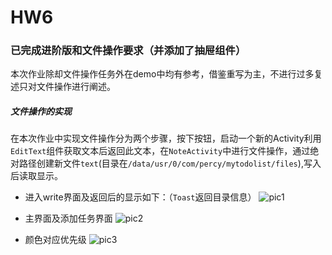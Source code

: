 # HW6

### 已完成进阶版和文件操作要求（并添加了抽屉组件）

本次作业除却文件操作任务外在demo中均有参考，借鉴重写为主，不进行过多复述只对文件操作进行阐述。

##### 文件操作的实现

在本次作业中实现文件操作分为两个步骤，按下按钮，启动一个新的Activity利用`EditText`组件获取文本后返回此文本，在`NoteActivity`中进行文件操作，通过绝对路径创建新文件`text`(目录在`/data/usr/0/com/percy/mytodolist/files`),写入后读取显示。

* 进入write界面及返回后的显示如下：（`Toast`返回目录信息）
![pic1](https://github.com/ZJUn00b/ZJU-2019-Android_camp/blob/hw6/pics/my1.jpg)


* 主界面及添加任务界面
![pic2](https://github.com/ZJUn00b/ZJU-2019-Android_camp/blob/hw6/pics/my2.jpg)


* 颜色对应优先级
![pic3](https://github.com/ZJUn00b/ZJU-2019-Android_camp/blob/hw6/pics/my3.jpg)


##### 
